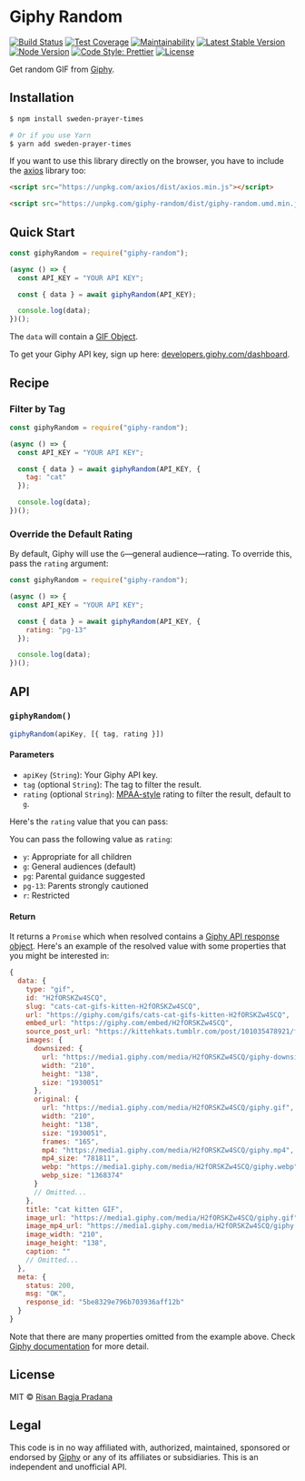 # Giphy Random

[![Build Status](https://flat.badgen.net/travis/risan/giphy-random)](https://travis-ci.org/risan/giphy-random)
[![Test Coverage](https://flat.badgen.net/codeclimate/coverage/risan/giphy-random)](https://codeclimate.com/github/risan/giphy-random)
[![Maintainability](https://flat.badgen.net/codeclimate/maintainability/risan/giphy-random)](https://codeclimate.com/github/risan/giphy-random)
[![Latest Stable Version](https://flat.badgen.net/npm/v/giphy-random)](https://www.npmjs.com/package/giphy-random)
[![Node Version](https://flat.badgen.net/npm/node/giphy-random)](https://www.npmjs.com/package/giphy-random)
[![Code Style: Prettier](https://flat.badgen.net/badge/code%20style/prettier/ff69b4)](https://github.com/prettier/prettier)
[![License](https://flat.badgen.net/npm/license/giphy-random)](https://github.com/risan/giphy-random/blob/master/LICENSE)

Get random GIF from [Giphy](https://giphy.com).

## Installation

```bash
$ npm install sweden-prayer-times

# Or if you use Yarn
$ yarn add sweden-prayer-times
```

 If you want to use this library directly on the browser, you have to include the [axios](https://github.com/axios/axios) library too:

```html
<script src="https://unpkg.com/axios/dist/axios.min.js"></script>

<script src="https://unpkg.com/giphy-random/dist/giphy-random.umd.min.js"></script>
```

## Quick Start

```js
const giphyRandom = require("giphy-random");

(async () => {
  const API_KEY = "YOUR API KEY";

  const { data } = await giphyRandom(API_KEY);

  console.log(data);
})();
```

The `data` will contain a [GIF Object](https://developers.giphy.com/docs/#gif-object).

To get your Giphy API key, sign up here: [developers.giphy.com/dashboard](https://developers.giphy.com/dashboard/?create=true).

## Recipe

### Filter by Tag

```js
const giphyRandom = require("giphy-random");

(async () => {
  const API_KEY = "YOUR API KEY";

  const { data } = await giphyRandom(API_KEY, {
    tag: "cat"
  });

  console.log(data);
})();
```

### Override the Default Rating

By default, Giphy will use the `G`—general audience—rating. To override this, pass the `rating` argument:

```js
const giphyRandom = require("giphy-random");

(async () => {
  const API_KEY = "YOUR API KEY";

  const { data } = await giphyRandom(API_KEY, {
    rating: "pg-13"
  });

  console.log(data);
})();
```

## API

### `giphyRandom()`

```js
giphyRandom(apiKey, [{ tag, rating }])
```

#### Parameters

* `apiKey` (`String`): Your Giphy API key.
* `tag` (optional `String`): The tag to filter the result.
* `rating` (optional `String`): [MPAA-style](https://www.mpaa.org/wp-content/uploads/2013/11/film_ratings1.jpg) rating to filter the result, default to `g`.

Here's the `rating` value that you can pass:

You can pass the following value as `rating`:
* `y`: Appropriate for all children
* `g`: General audiences (default)
* `pg`: Parental guidance suggested
* `pg-13`: Parents strongly cautioned
* `r`: Restricted

#### Return

It returns a `Promise` which when resolved contains a [Giphy API response object](https://developers.giphy.com/docs/#sample-responses). Here's an example of the resolved value with some properties that you might be interested in:

```js
{
  data: {
    type: "gif",
    id: "H2fORSKZw4SCQ",
    slug: "cats-cat-gifs-kitten-H2fORSKZw4SCQ",
    url: "https://giphy.com/gifs/cats-cat-gifs-kitten-H2fORSKZw4SCQ",
    embed_url: "https://giphy.com/embed/H2fORSKZw4SCQ",
    source_post_url: "https://kittehkats.tumblr.com/post/101035478921/found-on-lh3-googleusercontent-com",
    images: {
      downsized: {
        url: "https://media1.giphy.com/media/H2fORSKZw4SCQ/giphy-downsized.gif",
        width: "210",
        height: "138",
        size: "1930051"
      },
      original: {
        url: "https://media1.giphy.com/media/H2fORSKZw4SCQ/giphy.gif",
        width: "210",
        height: "138",
        size: "1930051",
        frames: "165",
        mp4: "https://media1.giphy.com/media/H2fORSKZw4SCQ/giphy.mp4",
        mp4_size: "781811",
        webp: "https://media1.giphy.com/media/H2fORSKZw4SCQ/giphy.webp",
        webp_size: "1368374"
      }
      // Omitted...
    },
    title: "cat kitten GIF",
    image_url: "https://media1.giphy.com/media/H2fORSKZw4SCQ/giphy.gif",
    image_mp4_url: "https://media1.giphy.com/media/H2fORSKZw4SCQ/giphy.mp4",
    image_width: "210",
    image_height: "138",
    caption: ""
    // Omitted...
  },
  meta: {
    status: 200,
    msg: "OK",
    response_id: "5be8329e796b703936aff12b"
  }
}
```

Note that there are many properties omitted from the example above. Check [Giphy documentation](https://developers.giphy.com/docs/#gif-object) for more detail.

## License

MIT © [Risan Bagja Pradana](https://bagja.net)

## Legal

This code is in no way affiliated with, authorized, maintained, sponsored or endorsed by [Giphy](https://giphy.com) or any of its affiliates or subsidiaries. This is an independent and unofficial API.
